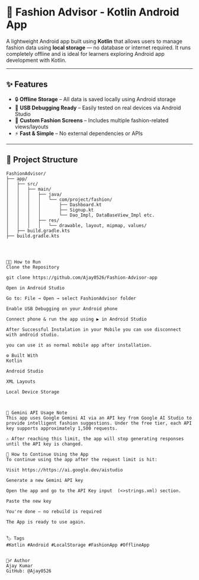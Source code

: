 # 👗 Fashion Advisor - Kotlin Android App

A lightweight Android app built using **Kotlin** that allows users to manage fashion data using **local storage** — no database or internet required. It runs completely offline and is ideal for learners exploring Android app development with Kotlin.

---

## ✨ Features

- 🔒 **Offline Storage** – All data is saved locally using Android storage
- 📱 **USB Debugging Ready** – Easily tested on real devices via Android Studio
- 🎨 **Custom Fashion Screens** – Includes multiple fashion-related views/layouts
- ⚡ **Fast & Simple** – No external dependencies or APIs

---

## 📂 Project Structure

```text
FashionAdvisor/
├── app/
│   ├── src/
│   │   ├── main/
│   │   │   ├── java/
│   │   │   │   └── com/project/fashion/
│   │   │   │       ├── Dashboard.kt
│   │   │   │       ├── Signup.kt
│   │   │   │       └── Dao_Impl, DataBaseView_Impl etc.
│   │   │   ├── res/
│   │   │   │   └── drawable, layout, mipmap, values/
│   ├── build.gradle.kts
├── build.gradle.kts




🧑‍💻 How to Run
Clone the Repository

git clone https://github.com/Ajay0526/Fashion-Advisor-app

Open in Android Studio

Go to: File → Open → select FashionAdvisor folder

Enable USB Debugging on your Android phone

Connect phone & run the app using ▶️ in Android Studio

After Successful Instalation in your Mobile you can use disconnect with android studio.

you can use it as normal mobile app after installation.

⚙️ Built With
Kotlin

Android Studio

XML Layouts

Local Device Storage



🧠 Gemini API Usage Note
This app uses Google Gemini AI via an API key from Google AI Studio to provide intelligent fashion suggestions. Under the free tier, each API key supports approximately 1,500 requests.

⚠️ After reaching this limit, the app will stop generating responses until the API key is changed.

🔧 How to Continue Using the App
To continue using the app after the request limit is hit:

Visit https://https://ai.google.dev/aistudio

Generate a new Gemini API key

Open the app and go to the API Key input  (<>strings.xml) section.

Paste the new key

You're done — no rebuild is required

The App is ready to use again.


🏷️ Tags
#Kotlin #Android #LocalStorage #FashionApp #OfflineApp


🙋‍♂️ Author
Ajay Kumar
GitHub: @Ajay0526
